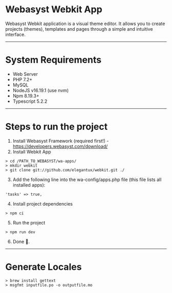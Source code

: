 # Webasyst Webkit App

Webasyst Webkit application is a visual theme editor. It allows you to create projects (themes), templates and pages through a simple and intuitive interface.

---
# System Requirements

* Web Server
* PHP 7.2+
* MySQL
* NodeJS v16.19.1 (use nvm)
* Npm 8.19.3+
* Typescript 5.2.2

---

# Steps to run the project
1. Install Webasyst Framework (required first!) - https://developers.webasyst.com/download/
2. Install Webkit App
```SHELL
> cd /PATH_TO_WEBASYST/wa-apps/
> mkdir webkit
> git clone git://github.com/elegantux/webkit.git ./
```
3. Add the following line into the wa-config/apps.php file (this file lists all installed apps):
```
'tasks' => true,
```
4. Install project dependencies
```SHELL
> npm ci
```
5. Run the project
``` 
> npm run dev
```
6. Done 🎉.

---

# Generate Locales
```SHELl
> brew install gettext
> msgfmt inputfile.po -o outputfile.mo
```